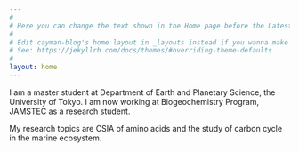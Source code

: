 ```yaml
---
#
# Here you can change the text shown in the Home page before the Latest Posts section.
#
# Edit cayman-blog's home layout in _layouts instead if you wanna make some changes
# See: https://jekyllrb.com/docs/themes/#overriding-theme-defaults
#
layout: home
---
```


I am a master student at Department of Earth and Planetary Science, the University of Tokyo. I am now working at Biogeochemistry Program, JAMSTEC as a research student.

My research topics are CSIA of amino acids and the study of carbon cycle in the marine ecosystem.
